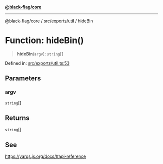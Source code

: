 [**@black-flag/core**](../../../../README.md)

***

[@black-flag/core](../../../../README.md) / [src/exports/util](../README.md) / hideBin

# Function: hideBin()

> **hideBin**(`argv`): `string`[]

Defined in: [src/exports/util.ts:53](https://github.com/Xunnamius/black-flag/blob/54f69b5502007e20a8937998cea6e285d5db6d7c/src/exports/util.ts#L53)

## Parameters

### argv

`string`[]

## Returns

`string`[]

## See

https://yargs.js.org/docs/#api-reference
